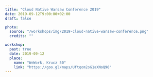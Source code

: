 ```yaml
---
title: "Cloud Native Warsaw Conference 2019"
date: 2019-09-12T9:00:00+02:00
draft: false

photo:
  source: "/workshops/img/2019-cloud-native-warsaw-conference.png"
  credits: ""

workshop:
  past: true
  date: 2019-09-12
  place:
    name: "WeWork, Krucz 50"
    link: "https://goo.gl/maps/Uftqom2oG1aXNoQ98"
---
```

